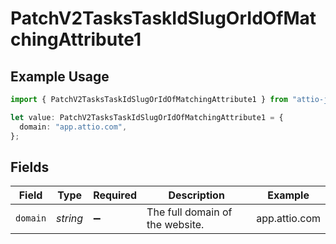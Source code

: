 # PatchV2TasksTaskIdSlugOrIdOfMatchingAttribute1

## Example Usage

```typescript
import { PatchV2TasksTaskIdSlugOrIdOfMatchingAttribute1 } from "attio-js/models/operations/patchv2taskstaskid.js";

let value: PatchV2TasksTaskIdSlugOrIdOfMatchingAttribute1 = {
  domain: "app.attio.com",
};
```

## Fields

| Field                           | Type                            | Required                        | Description                     | Example                         |
| ------------------------------- | ------------------------------- | ------------------------------- | ------------------------------- | ------------------------------- |
| `domain`                        | *string*                        | :heavy_minus_sign:              | The full domain of the website. | app.attio.com                   |